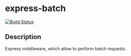 express-batch
=============
[![Build Status](https://travis-ci.org/yarikos/express-batch.svg?branch=master)](https://travis-ci.org/yarikos/express-batch)

## Description

Express middleware, which allow to perform batch requests.

